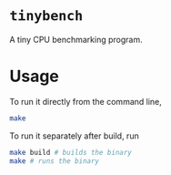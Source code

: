 # `tinybench`

A tiny CPU benchmarking program.

# Usage

To run it directly from the command line,

```bash
make
```

To run it separately after build, run

```bash
make build # builds the binary
make # runs the binary
```
